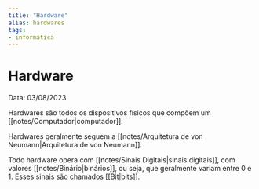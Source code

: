 ```yaml
---
title: "Hardware"
alias: hardwares
tags:
- informática
---
```

# Hardware

Data: 03/08/2023

Hardwares são todos os dispositivos físicos que compõem um [[notes/Computador|computador]].

Hardwares geralmente seguem a [[notes/Arquitetura de von Neumann|Arquitetura de von Neumann]].

Todo hardware opera com [[notes/Sinais Digitais|sinais digitais]], com valores [[notes/Binário|binários]], ou seja, que geralmente variam entre 0 e 1. Esses sinais são chamados [[Bit|bits]].